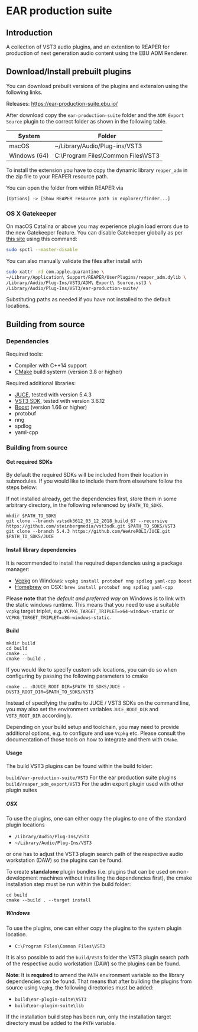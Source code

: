 # EAR production suite


## Introduction

A collection of VST3 audio plugins, and an extention to REAPER for production of next generation audio content using the EBU ADM Renderer.

## Download/Install prebuilt plugins

You can download prebuilt versions of the plugins and extension using the following links.

Releases: https://ear-production-suite.ebu.io/

After download copy the `ear-production-suite` folder and the `ADM Export Source` plugin to the correct folder as shown in the following table.

| System                    | Folder                                   |
| ------------------------- | ---------------------------------------- |
| macOS                     | ~/Library/Audio/Plug-ins/VST3            |
| Windows (64)              | C:\Program Files\Common Files\VST3       |

To install the extension you have to copy the dynamic library `reaper_adm` in the zip file to your REAPER resource path. 

You can open the folder from within REAPER via 

```
[Options] -> [Show REAPER resource path in explorer/finder...]
```

### OS X Gatekeeper
On macOS Catalina or above you may experience plugin load errors due to the new Gatekeeper feature.
You can disable Gatekeeper globally as per [this site](https://cronotek.net/blog/how-to-disable-gatekeeper-on-macos-mojave-and-catalina)
using this command:

```bash
sudo spctl --master-disable 
```

You can also manually validate the files after install with
```bash
sudo xattr -rd com.apple.quarantine \
~/Library/Application\ Support/REAPER/UserPlugins/reaper_adm.dylib \
/Library/Audio/Plug-Ins/VST3/ADM\ Export\ Source.vst3 \
/Library/Audio/Plug-Ins/VST3/ear-production-suite/
```
Substituting paths as needed if you have not installed to the default locations.

## Building from source

### Dependencies

Required tools:
- Compiler with C++14 support
- [CMake](https://www.cmake.org) build systerm (version 3.8 or higher)

Required additional libraries:
- [JUCE](https://github.com/WeAreROLI/JUCE), tested with version 5.4.3
- [VST3 SDK](https://github.com/steinbergmedia/vst3sdk), tested with version 3.6.12
- [Boost](https://www.boost.org) (version 1.66 or higher)
- protobuf
- nng
- spdlog
- yaml-cpp

### Building from source

#### Get required SDKs

By default the required SDKs will be included from their location in submodules. If you would like to include them from elsewhere follow the steps below:

If not installed already, get the dependencies first, store them in some arbitrary directory,
in the following referenced by `$PATH_TO_SDKS`.

```
mkdir $PATH_TO_SDKS
git clone --branch vstsdk3612_03_12_2018_build_67 --recursive https://github.com/steinbergmedia/vst3sdk.git $PATH_TO_SDKS/VST3
git clone --branch 5.4.3 https://github.com/WeAreROLI/JUCE.git $PATH_TO_SDKS/JUCE
```

#### Install library dependencies

It is recommended to install the required dependencies using a package manager:
  - [Vcpkg](https://github.com/microsoft/vcpkg) on Windows: `vcpkg install protobuf nng spdlog yaml-cpp boost`
  - [Homebrew](https://brew.sh/) on OSX: `brew install protobuf nng spdlog yaml-cpp`

Please **note** that the *default and preferred way* on Windows is to link with the static windows runtime.
This means that you need to use a suitable `vcpkg` target triplet, e.g. `VCPKG_TARGET_TRIPLET=x64-windows-static` or `VCPKG_TARGET_TRIPLET=x86-windows-static`.

#### Build
```
mkdir build
cd build
cmake .. 
cmake --build .
```

If you would like to specify custom sdk locations, you can do so when configuring by passing the following parameters to cmake
```
cmake .. -DJUCE_ROOT_DIR=$PATH_TO_SDKS/JUCE -DVST3_ROOT_DIR=$PATH_TO_SDKS/VST3
```

Instead of specifying the paths to JUCE / VST3 SDKs on the command line, you
may also set the environment variables `JUCE_ROOT_DIR` and `VST3_ROOT_DIR` accordingly.

Depending on your build setup and toolchain, you may need to provide additional options, e.g. to configure and use `Vcpkg` etc. Please consult the documentation of those tools on how to integrate and them with `CMake`.

#### Usage

The build VST3 plugins can be found within the build folder: 

`build/ear-production-suite/VST3` For the ear production suite plugins
`build/reaper_adm_export/VST3` For the adm export plugin used with other plugin suites

##### OSX

To use the plugins, one can either copy the plugins to one of the standard plugin locations
 - `/Library/Audio/Plug-Ins/VST3`
 - `~/Library/Audio/Plug-Ins/VST3`

or one has to adjust the VST3 plugin search path of the respective audio workstation (DAW) so the plugins can be found.

To create **standalone** plugin bundles (i.e. plugins that can be used on non-development machines without installing the dependencies first), the cmake installation step must be run within the build folder:
```
cd build
cmake --build . --target install
```

##### Windows

To use the plugins, one can either copy the plugins to the system plugin location.
 - `C:\Program Files\Common Files\VST3` 

It is also possible to add the `build/VST3` folder  the VST3 plugin search path of the respective audio workstation (DAW) so the plugins can be found.

**Note**: It is **required** to amend the `PATH` environment variable so the library dependencies can be found.
That means that after building the plugins from source using `Vcpkg`, the following directories
 must be added:
- `build\ear-plugin-suite\VST3`
- `build\ear-plugin-suite\lib`

If the installation build step has been run, only the installation target directory must be added to the `PATH` variable.
